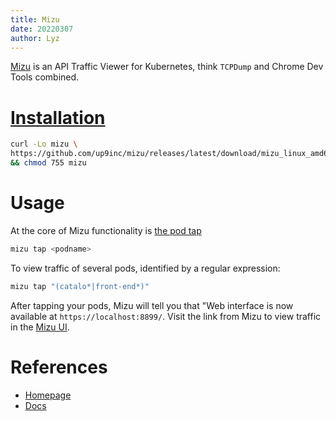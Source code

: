 ```yaml
---
title: Mizu
date: 20220307
author: Lyz
---
```


[Mizu](https://getmizu.io/) is an API Traffic Viewer for Kubernetes, think `TCPDump` and Chrome Dev
Tools combined.

# [Installation](https://getmizu.io/docs/installing-mizu/installing-mizu)

```bash
curl -Lo mizu \
https://github.com/up9inc/mizu/releases/latest/download/mizu_linux_amd64 \
&& chmod 755 mizu
```

# Usage

At the core of Mizu functionality is [the pod tap](https://getmizu.io/docs/mizu/tapping-pods)

```bash
mizu tap <podname>
```

To view traffic of several pods, identified by a regular expression:

```bash
mizu tap "(catalo*|front-end*)"
```

After tapping your pods, Mizu will tell you that "Web interface is now available
at `https://localhost:8899/`. Visit the link from Mizu to view traffic in the [Mizu
UI](https://getmizu.io/docs/mizu/mizu-ui).

# References

* [Homepage](https://getmizu.io/)
* [Docs](https://getmizu.io/docs/)
